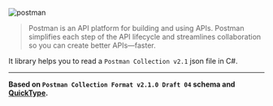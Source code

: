 ![postman](https://user-images.githubusercontent.com/8418700/159980759-b9a94b90-5b9c-4745-878a-b2615ad17eff.png)

> Postman is an API platform for building and using APIs. Postman simplifies each step of the API lifecycle and streamlines collaboration so you can create better APIs—faster.

It library helps you to read a `Postman Collection v2.1` json file in C#.


---
**Based on `Postman Collection Format v2.1.0 Draft 04` schema and [QuickType](https://app.quicktype.io/).**
